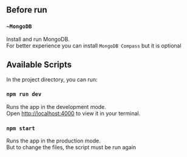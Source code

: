## Before run

### `~MongoDB`

Install and run MongoDB.\
For better experience you can install `MongoDB Compass` but it is optional

## Available Scripts

In the project directory, you can run:

### `npm run dev`

Runs the app in the development mode.\
Open [http://localhost:4000](http://localhost:4000) to view it in your terminal.

### `npm start`

Runs the app in the production mode.\
But to change the files, the script must be run again
